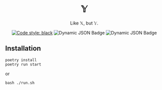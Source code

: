 <center>

# 𝕐

Like 𝕏, but 𝕐.

<a href="https://github.com/psf/black"><img alt="Code style: black" src="https://img.shields.io/badge/code%20style-black-000000.svg"></a>
<img alt="Dynamic JSON Badge" src="https://img.shields.io/badge/dynamic/json?url=https%3A%2F%2Fgithub.com%2FVirashu%2FY%2Freleases%2Fdownload%2Fnightly%2Flint.json&query=%24.pylint_score&style=flat&label=Pylint%20score">
<img alt="Dynamic JSON Badge" src="https://img.shields.io/badge/dynamic/json?url=https%3A%2F%2Fgithub.com%2FVirashu%2FY%2Freleases%2Fdownload%2Fnightly%2Flint.json&query=%24.pyright_errors&style=flat&label=Typing%20issues&color=red">

</center>

## Installation

```shell
poetry install
poetry run start
```

or

```shell
bash ./run.sh
```